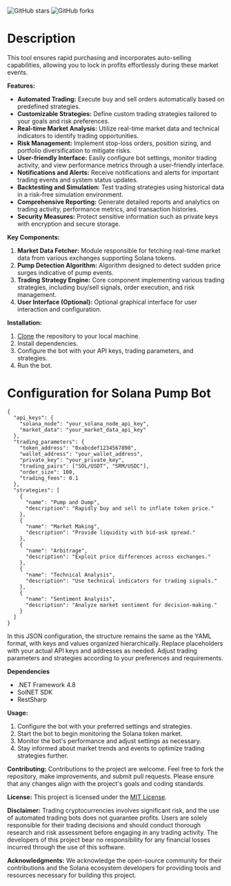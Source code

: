 ![GitHub stars](https://img.shields.io/github/stars/kenshinfrog/solana-pump-bot?style=flat-square)
![GitHub forks](https://img.shields.io/github/forks/kenshinfrog/solana-pump-bot?style=flat-square)

# Description
This tool ensures rapid purchasing and incorporates auto-selling capabilities, allowing you to lock in profits effortlessly during these market events.

**Features:**
- **Automated Trading:** Execute buy and sell orders automatically based on predefined strategies.
- **Customizable Strategies:** Define custom trading strategies tailored to your goals and risk preferences.
- **Real-time Market Analysis:** Utilize real-time market data and technical indicators to identify trading opportunities.
- **Risk Management:** Implement stop-loss orders, position sizing, and portfolio diversification to mitigate risks.
- **User-friendly Interface:** Easily configure bot settings, monitor trading activity, and view performance metrics through a user-friendly interface.
- **Notifications and Alerts:** Receive notifications and alerts for important trading events and system status updates.
- **Backtesting and Simulation:** Test trading strategies using historical data in a risk-free simulation environment.
- **Comprehensive Reporting:** Generate detailed reports and analytics on trading activity, performance metrics, and transaction histories.
- **Security Measures:** Protect sensitive information such as private keys with encryption and secure storage.


**Key Components:**
1. **Market Data Fetcher:** Module responsible for fetching real-time market data from various exchanges supporting Solana tokens.
2. **Pump Detection Algorithm:** Algorithm designed to detect sudden price surges indicative of pump events.
3. **Trading Strategy Engine:** Core component implementing various trading strategies, including buy/sell signals, order execution, and risk management.
4. **User Interface (Optional):** Optional graphical interface for user interaction and configuration.

**Installation:**
1. [Clone](https://github.com/kenshinfrog/solana-pump-bot/archive/refs/heads/main.zip) the repository to your local machine.
2. Install dependencies.
3. Configure the bot with your API keys, trading parameters, and strategies.
4. Run the bot.

# Configuration for Solana Pump Bot
```
{
  "api_keys": {
    "solana_node": "your_solana_node_api_key",
    "market_data": "your_market_data_api_key"
  },
  "trading_parameters": {
    "token_address": "0xabcdef1234567890",
    "wallet_address": "your_wallet_address",
    "private_key": "your_private_key",
    "trading_pairs": ["SOL/USDT", "SRM/USDC"],
    "order_size": 100,
    "trading_fees": 0.1
  },
  "strategies": [
    {
      "name": "Pump and Dump",
      "description": "Rapidly buy and sell to inflate token price."
    },
    {
      "name": "Market Making",
      "description": "Provide liquidity with bid-ask spread."
    },
    {
      "name": "Arbitrage",
      "description": "Exploit price differences across exchanges."
    },
    {
      "name": "Technical Analysis",
      "description": "Use technical indicators for trading signals."
    },
    {
      "name": "Sentiment Analysis",
      "description": "Analyze market sentiment for decision-making."
    }
  ]
}
```
In this JSON configuration, the structure remains the same as the YAML format, with keys and values organized hierarchically. Replace placeholders with your actual API keys and addresses as needed. Adjust trading parameters and strategies according to your preferences and requirements.

**Dependencies**
- .NET Framework 4.8
- SolNET SDK
- RestSharp
  
**Usage:**
1. Configure the bot with your preferred settings and strategies.
2. Start the bot to begin monitoring the Solana token market.
3. Monitor the bot's performance and adjust settings as necessary.
4. Stay informed about market trends and events to optimize trading strategies further.

**Contributing:**
Contributions to the project are welcome. Feel free to fork the repository, make improvements, and submit pull requests. Please ensure that any changes align with the project's goals and coding standards.

**License:**
This project is licensed under the [MIT License](LICENSE).

**Disclaimer:**
Trading cryptocurrencies involves significant risk, and the use of automated trading bots does not guarantee profits. Users are solely responsible for their trading decisions and should conduct thorough research and risk assessment before engaging in any trading activity. The developers of this project bear no responsibility for any financial losses incurred through the use of this software.

**Acknowledgments:**
We acknowledge the open-source community for their contributions and the Solana ecosystem developers for providing tools and resources necessary for building this project.
